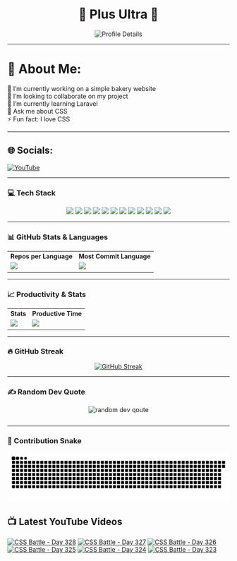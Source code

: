 <h1 align="center">🚀 Plus Ultra 🚀</h1>

<div align="center">
  <img src="http://github-profile-summary-cards.vercel.app/api/cards/profile-details?username=ramzel1414&theme=tokyonight" alt="Profile Details">
</div>

---

# 💫 About Me:
🔭 I’m currently working on a simple bakery website<br>
👯 I’m looking to collaborate on my project<br>
🌱 I’m currently learning Laravel<br>
💬 Ask me about CSS<br>
⚡ Fun fact: I love CSS

---

## 🌐 Socials:
[![YouTube](https://img.shields.io/badge/YouTube-%23FF0000.svg?logo=YouTube&logoColor=white)](https://youtube.com/@UCgG_j8zx0wee5dVAaz9owXw)

---

### 💻 Tech Stack

<div align="center">
  <p>
    <img src="https://img.shields.io/badge/css3-%231572B6.svg?style=for-the-badge&logo=css3&logoColor=white">
    <img src="https://img.shields.io/badge/html5-%23E34F26.svg?style=for-the-badge&logo=html5&logoColor=white">
    <img src="https://img.shields.io/badge/javascript-%23323330.svg?style=for-the-badge&logo=javascript&logoColor=%23F7DF1E">
    <img src="https://img.shields.io/badge/php-%23777BB4.svg?style=for-the-badge&logo=php&logoColor=white">
    <img src="https://img.shields.io/badge/bootstrap-%238511FA.svg?style=for-the-badge&logo=bootstrap&logoColor=white">
    <img src="https://img.shields.io/badge/laravel-%23FF2D20.svg?style=for-the-badge&logo=laravel&logoColor=white">
    <img src="https://img.shields.io/badge/react-%2320232a.svg?style=for-the-badge&logo=react&logoColor=%2361DAFB">
    <img src="https://img.shields.io/badge/node.js-6DA55F?style=for-the-badge&logo=node.js&logoColor=white">
    <img src="https://img.shields.io/badge/tailwindcss-%2338B2AC.svg?style=for-the-badge&logo=tailwind-css&logoColor=white">
    <img src="https://img.shields.io/badge/MongoDB-%234ea94b.svg?style=for-the-badge&logo=mongodb&logoColor=white">
    <img src="https://img.shields.io/badge/mysql-4479A1.svg?style=for-the-badge&logo=mysql&logoColor=white">
    <img src="https://img.shields.io/badge/Canva-%2300C4CC.svg?style=for-the-badge&logo=Canva&logoColor=white">
  </p>
</div>

---

### 📊 GitHub Stats & Languages

<div align="center">
  <table>
    <tr>
      <td align="center"><b>Repos per Language</b></td>
      <td align="center"><b>Most Commit Language</b></td>
    </tr>
    <tr>
      <td><img src="http://github-profile-summary-cards.vercel.app/api/cards/repos-per-language?username=ramzel1414&theme=tokyonight"></td>
      <td><img src="http://github-profile-summary-cards.vercel.app/api/cards/most-commit-language?username=ramzel1414&theme=tokyonight"></td>
    </tr>
  </table>
</div>

---

### 📈 Productivity & Stats

<div align="center">
  <table>
    <tr>
      <td align="center"><b>Stats</b></td>
      <td align="center"><b>Productive Time</b></td>
    </tr>
    <tr>
      <td><img src="http://github-profile-summary-cards.vercel.app/api/cards/stats?username=ramzel1414&theme=tokyonight"></td>
      <td><img src="http://github-profile-summary-cards.vercel.app/api/cards/productive-time?username=ramzel1414&theme=tokyonight&utcOffset=8"></td>
    </tr>
  </table>
</div>

---

### 🔥 GitHub Streak

<div align="center">
  <a href="https://git.io/streak-stats">
    <img src="https://streak-stats.demolab.com?user=ramzel1414&theme=tokyonight&hide_border=true" alt="GitHub Streak">
  </a>
</div>

---

### ✍️ Random Dev Quote

<div align="center">
  <table>
    <img src="https://quotes-github-readme.vercel.app/api?type=horizontal&theme=tokyonight" alt="random dev qoute">

  </table>
</div>

---

### 🐍 Contribution Snake

<div align="center">
  <img src="https://github.com/ramzel1414/ramzel1414/blob/output/snake.svg" alt="Snake animation">
</div>

## 📺 Latest YouTube Videos
<!-- BEGIN YOUTUBE-CARDS -->
[![CSS Battle - Day 328](https://ytcards.demolab.com/?id=5CNyrVEAvVs&title=CSS+Battle+-+Day+328&lang=en&timestamp=1743639431&background_color=%230d1117&title_color=%23ffffff&stats_color=%23dedede&max_title_lines=1&width=250&border_radius=5 "CSS Battle - Day 328")](https://www.youtube.com/watch?v=5CNyrVEAvVs)
[![CSS Battle - Day 327](https://ytcards.demolab.com/?id=lK4j6Dm6sN4&title=CSS+Battle+-+Day+327&lang=en&timestamp=1743553470&background_color=%230d1117&title_color=%23ffffff&stats_color=%23dedede&max_title_lines=1&width=250&border_radius=5 "CSS Battle - Day 327")](https://www.youtube.com/watch?v=lK4j6Dm6sN4)
[![CSS Battle - Day 326](https://ytcards.demolab.com/?id=NXaoiF1s86U&title=CSS+Battle+-+Day+326&lang=en&timestamp=1743553352&background_color=%230d1117&title_color=%23ffffff&stats_color=%23dedede&max_title_lines=1&width=250&border_radius=5 "CSS Battle - Day 326")](https://www.youtube.com/watch?v=NXaoiF1s86U)
[![CSS Battle - Day 325](https://ytcards.demolab.com/?id=vE-6TCwgpaw&title=CSS+Battle+-+Day+325&lang=en&timestamp=1743553300&background_color=%230d1117&title_color=%23ffffff&stats_color=%23dedede&max_title_lines=1&width=250&border_radius=5 "CSS Battle - Day 325")](https://www.youtube.com/watch?v=vE-6TCwgpaw)
[![CSS Battle - Day 324](https://ytcards.demolab.com/?id=Ts3xaeBTsDg&title=CSS+Battle+-+Day+324&lang=en&timestamp=1743553261&background_color=%230d1117&title_color=%23ffffff&stats_color=%23dedede&max_title_lines=1&width=250&border_radius=5 "CSS Battle - Day 324")](https://www.youtube.com/watch?v=Ts3xaeBTsDg)
[![CSS Battle - Day 323](https://ytcards.demolab.com/?id=vgt0a8vBzrc&title=CSS+Battle+-+Day+323&lang=en&timestamp=1743264036&background_color=%230d1117&title_color=%23ffffff&stats_color=%23dedede&max_title_lines=1&width=250&border_radius=5 "CSS Battle - Day 323")](https://www.youtube.com/watch?v=vgt0a8vBzrc)
<!-- END YOUTUBE-CARDS -->
